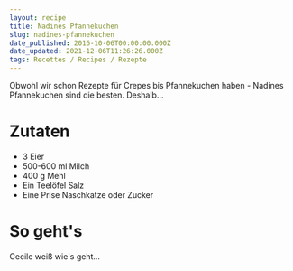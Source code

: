 ```yaml
---
layout: recipe
title: Nadines Pfannekuchen
slug: nadines-pfannekuchen
date_published: 2016-10-06T00:00:00.000Z
date_updated: 2021-12-06T11:26:26.000Z
tags: Recettes / Recipes / Rezepte
---
```


Obwohl wir schon Rezepte für Crepes bis Pfannekuchen haben - Nadines Pfannekuchen sind die besten. Deshalb...

# Zutaten

- 3 Eier
- 500-600 ml Milch
- 400 g Mehl
- Ein Teelöfel Salz
- Eine Prise Naschkatze oder Zucker

# So geht's

Cecile weiß wie's geht...

